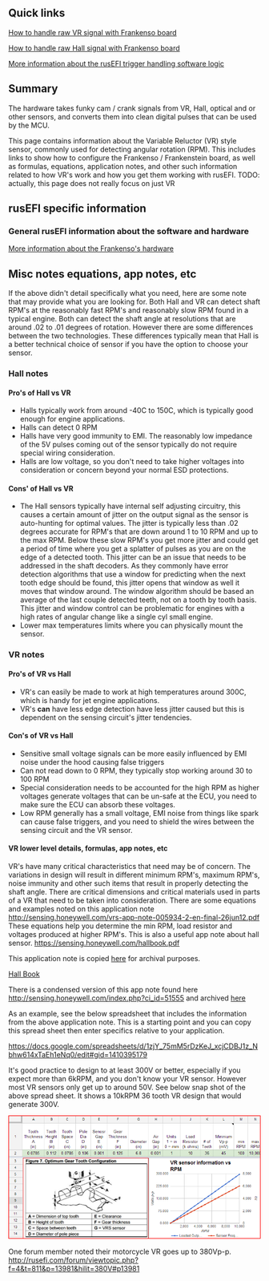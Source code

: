 ## Quick links

[How to handle raw VR signal with Frankenso board](Frankenso-VR-Input)

[How to handle raw Hall signal with Frankenso board](Frankenso-Hall-Input)

[More information about the rusEFI trigger handling software logic](Trigger)

## Summary
The hardware takes funky cam / crank signals from VR, Hall, optical and or other sensors, and converts them into clean digital pulses that can be used by the MCU.

This page contains information about the Variable Reluctor (VR) style sensor, commonly used for detecting angular rotation (RPM). This includes links to show how to configure the Frankenso / Frankenstein board, as well as formulas, equations, application notes, and other such information related to how VR's work and how you get them working with rusEFI. TODO: actually, this page does not really focus on just VR

## rusEFI specific information
### General rusEFI information about the software and hardware
[More information about the Frankenso's hardware](Hardware-Frankenso)

## Misc notes equations, app notes, etc
If the above didn't detail specifically what you need, here are some note that may provide what you are looking for. Both Hall and VR can detect shaft RPM's at the reasonably fast RPM's and reasonably slow RPM found in a typical engine. Both can detect the shaft angle at resolutions that are around .02 to .01 degrees of rotation. However there are some differences between the two technologies. These differences typically mean that Hall is a better technical choice of sensor if you have the option to choose your sensor. 

### Hall notes
#### Pro's of Hall vs VR
* Halls typically work from around -40C to 150C, which is typically good enough for engine applications. 
* Halls can detect 0 RPM 
* Halls have very good immunity to EMI. The reasonably low impedance of the 5V pulses coming out of the sensor typically do not require special wiring consideration. 
* Halls are low voltage, so you don't need to take higher voltages into consideration or concern beyond your normal ESD protections. 

#### Cons' of Hall vs VR
* The Hall sensors typically have internal self adjusting circuitry, this causes a certain amount of jitter on the output signal as the sensor is auto-hunting for optimal values. The jitter is typically less than .02 degrees accurate for RPM's that are down around 1 to 10 RPM and up to the max RPM. Below these slow RPM's you get more jitter and could get a period of time where you get a splatter of pulses as you are on the edge of a detected tooth. This jitter can be an issue that needs to be addressed in the shaft decoders. As they commonly have error detection algorithms that use a window for predicting when the next tooth edge should be found, this jitter opens that window as well it moves that window around. The window algorithm should be based an average of the last couple detected teeth, not on a tooth by tooth basis. This jitter and window control can be problematic for engines with a high rates of angular change like a single cyl small engine.
* Lower max temperatures limits where you can physically mount the sensor. 

### VR notes
#### Pro's of VR vs Hall
* VR's can easily be made to work at high temperatures around 300C, which is handy for jet engine applications. 
* VR's **can** have less edge detection have less jitter caused but this is dependent on the sensing circuit's jitter tendencies. 

#### Con's of VR vs Hall
* Sensitive small voltage signals can be more easily influenced by EMI noise under the hood causing false triggers
* Can not read down to 0 RPM, they typically stop working around 30 to 100 RPM
* Special consideration needs to be accounted for the high RPM as higher voltages generate voltages that can be un-safe at the ECU, you need to make sure the ECU can absorb these voltages. 
* Low RPM generally has a small voltage, EMI noise from things like spark can cause false triggers, and you need to shield the wires between the sensing circuit and the VR sensor. 

#### VR lower level details, formulas, app notes, etc
VR's have many critical characteristics that need may be of concern. The variations in design will result in different minimum RPM's, maximum RPM's, noise immunity and other such items that result in properly detecting the shaft angle. There are critical dimensions and critical materials used in parts of a VR that need to be taken into consideration. There are some equations and examples noted on this application note http://sensing.honeywell.com/vrs-app-note-005934-2-en-final-26jun12.pdf These equations help you determine the min RPM, load resistor and voltages produced at higher RPM's. This is also a useful app note about hall sensor. https://sensing.honeywell.com/hallbook.pdf 

This application note is copied [here](PDFs/VRS_App_Note_005934-2-EN_Final_26Jun12.pdf) for archival purposes. 

[Hall Book](PDFs/Hallbook.pdf)

There is a condensed version of this app note found here http://sensing.honeywell.com/index.php?ci_id=51555 and archived [here](PDFs/VRS_output_voltage_calculations.pdf)

As an example, see the below spreadsheet that includes the information from the above application note. This is a starting point and you can copy this spread sheet then enter specifics relative to your application.

https://docs.google.com/spreadsheets/d/1zjY_75mM5rDzKeJ_xcjCDBJ1z_Nbhw614xTaEh1eNq0/edit#gid=1410395179

It's good practice to design to at least 300V or better, especially if you expect more than 6kRPM, and you don't know your VR sensor. However most VR sensors only get up to around 50V. See below snap shot of the above spread sheet. It shows a 10kRPM 36 tooth VR design that would generate 300V. 

![VR Signal](Images/300V_VR_Signal.png)

One forum member noted their motorcycle VR goes up to 380Vp-p. http://rusefi.com/forum/viewtopic.php?f=4&t=811&p=13981&hilit=380V#p13981
